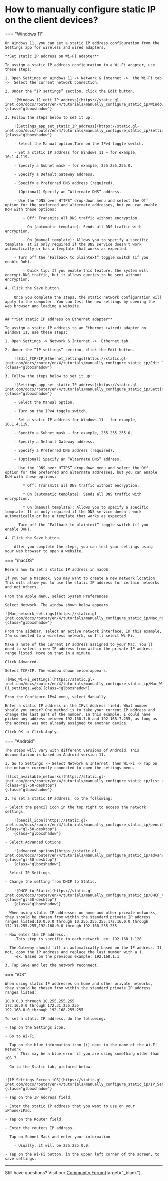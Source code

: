# How to manually configure static IP on the client devices?

=== "Windows 11"

    On Windows 11, you can set a static IP address configuration from the Settings app for wireless and wired adapters.

    **Set static IP address on Wi-Fi adapter**

    To assign a static IP address configuration to a Wi-Fi adapter, use these steps:

    1. Open Settings on Windows 11 -> Network & Internet ->  the Wi-Fi tab ->  Select the current network connection.

    2. Under the “IP settings” section, click the Edit button.

        ![Windows 11 edit IP address](https://static.gl-inet.com/docs/router/en/4/tutorials/manually_configure_static_ip/Windows_11_edit_IP_address.webp){class="glboxshadow"}

    3. Follow the steps below to set it up:

        ![Settings_app_set_static_IP_address](https://static.gl-inet.com/docs/router/en/4/tutorials/manually_configure_static_ip/Settings_app_set_static_IP_address.webp){class="glboxshadow"}

        - Select the Manual option,Turn on the IPv4 toggle switch.

        - Set a static IP address for Windows 11 – for example, 10.1.4.119.

        - Specify a Subnet mask – for example, 255.255.255.0.

        - Specify a Default Gateway address.

        - Specify a Preferred DNS address (required).

        - (Optional) Specify an “Alternate DNS” address.

        - Use the “DNS over HTTPS” drop-down menu and select the Off option for the preferred and alternate addresses, but you can enable DoH with these options:

            - Off: Transmits all DNS traffic without encryption.

            - On (automatic template): Sends all DNS traffic with encryption.

            - On (manual template): Allows you to specify a specific template. It is only required if the DNS service doesn't work automatically or has a template that works as expected.

        - Turn off the “Fallback to plaintext” toggle switch (if you enable DoH).

            - Quick tip: If you enable this feature, the system will encrypt DNS traffic, but it allows queries to be sent without encryption.

    4. Click the Save button.

        Once you complete the steps, the static network configuration will apply to the computer. You can test the new settings by opening the web browser and loading a website.


    ## **Set static IP address on Ethernet adapter**

    To assign a static IP address to an Ethernet (wired) adapter on Windows 11, use these steps:

    1. Open Settings -> Network & Internet ->  Ethernet tab.
    
    2. Under the “IP settings” section, click the Edit button.

        ![Edit_TCP/IP_Ethernet_settings](https://static.gl-inet.com/docs/router/en/4/tutorials/manually_configure_static_ip/Edit_TCP_IP_Ethernet_settings.webp){class="glboxshadow"}

    3. Follow the steps below to set it up:

        ![Settings_app_set_static_IP_address](https://static.gl-inet.com/docs/router/en/4/tutorials/manually_configure_static_ip/Settings_app_set_static_IP_address.webp){class="glboxshadow"}
        
        - Select the Manual option.

        - Turn on the IPv4 toggle switch.

        - Set a static IP address for Windows 11 – for example, 10.1.4.119.

        - Specify a Subnet mask – for example, 255.255.255.0.

        - Specify a Default Gateway address.

        - Specify a Preferred DNS address (required).

        - (Optional) Specify an “Alternate DNS” address.

        - Use the “DNS over HTTPS” drop-down menu and select the Off option for the preferred and alternate addresses, but you can enable DoH with these options:

            * Off: Transmits all DNS traffic without encryption.

            * On (automatic template): Sends all DNS traffic with encryption.

            * On (manual template): Allows you to specify a specific template. It is only required if the DNS service doesn't work automatically or has a template that works as expected.
            
        - Turn off the “Fallback to plaintext” toggle switch (if you enable DoH).

    4. Click the Save button.

        After you complete the steps, you can test your settings using your web browser to open a website.


=== "macOS"

    Here's how to set a static IP address in macOS:

    If you own a MacBook, you may want to create a new network location. This will allow you to use the static IP address for certain networks and not others. 

    From the Apple menu, select System Preferences.

    Select Network. The window shown below appears.

    ![Mac_network_settings](https://static.gl-inet.com/docs/router/en/4/tutorials/manually_configure_static_ip/Mac_network_settings.webp){class="glboxshadow"}

    From the sidebar, select an active network interface. In this example, I'm connected to a wireless network, so I'll select Wi-Fi.

    Make a note of the current IP address assigned to your Mac. You'll need to select a new IP address from within the private IP address range listed. More on that in a minute.

    Click Advanced.

    Select TCP/IP. The window shown below appears.
    
    ![Mac_Wi-Fi_settings](https://static.gl-inet.com/docs/router/en/4/tutorials/manually_configure_static_ip/Mac_Wi-Fi_settings.webp){class="glboxshadow"}

    From the Configure IPv4 menu, select Manually.

    Enter a static IP address in the IPv4 Address field. What number should you enter? One method is to take your current IP address and change the last part of the number. In this example, I could have picked any address between 192.168.7.0 and 192.168.7.255, as long as the address was not already assigned to another device.

    Click OK -> Click Apply.
   

=== "Android"

    The steps will vary with different versions of Android. This documentation is based on Android version 11.

    1. Go to Settings -> Select Network & Internet, then Wi-Fi -> Tap on the network currently connected to open the settings menu.
    
    ![list_available_networks](https://static.gl-inet.com/docs/router/en/4/tutorials/manually_configure_static_ip/list_available_networks.png){class="gl-50-desktop"}
    {class="glboxshadow"}

    2. To set a static IP address, do the following:

    - Select the pencil icon in the top right to access the network settings.
        
        ![pencil_icon](https://static.gl-inet.com/docs/router/en/4/tutorials/manually_configure_static_ip/pencil_icon.png){class="gl-50-desktop"}
        {class="glboxshadow"}

    - Select Advanced Options.
        
        ![advanced_options](https://static.gl-inet.com/docs/router/en/4/tutorials/manually_configure_static_ip/advanced_options.png){class="gl-50-desktop"}
        {class="glboxshadow"}

    - Select IP Settings.
        
    - Change the setting from DHCP to Static.
        
        ![DHCP_to_Static](https://static.gl-inet.com/docs/router/en/4/tutorials/manually_configure_static_ip/DHCP_to_Static.png){class="gl-50-desktop"}
        {class="glboxshadow"}

    - When using static IP addresses on home and other private networks, they should be chosen from within the standard private IP address ranges listed:10.0.0.0 through 10.255.255.255,172.16.0.0 through 172.31.255.255,192.168.0.0 through 192.168.255.255

    - Now enter the IP address.
        -This step is specific to each network. ex: 192.168.1.128
        
    - The Gateway should fill in automatically based on the IP address. If not, copy the IP address and replace the last number with a 1. 
        -ex. Based on the previous example: 192.168.1.1

    3. Tap Save and let the network reconnect.

=== "iOS"

    When using static IP addresses on home and other private networks, they should be chosen from within the standard private IP address ranges listed:

    10.0.0.0 through 10.255.255.255
    172.16.0.0 through 172.31.255.255
    192.168.0.0 through 192.168.255.255

    To set a static IP address, do the following:

    - Tap on the Settings icon.

    - Go to Wi-Fi.

    - Tap on the blue information icon (i) next to the name of the Wi-Fi network
         - This may be a blue error if you are using something older than iOS 7.

    - Go to the Static tab, pictured below.

        
    ![IP_Settings_Screen_iOS](https://static.gl-inet.com/docs/router/en/4/tutorials/manually_configure_static_ip/IP_Settings_Screen_iOS.png){class="glboxshadow"}

    - Tap on the IP Address field.

    - Enter the static IP address that you want to use on your iPhone/iPad.

    - Tap on the Router field.

    - Enter the routers IP address.
        
    - Tap on Subnet Mask and enter your information

        - Usually, it will be 225.225.0.0.

    - Tap on the Wi-Fi button, in the upper left corner of the screen, to save settings.

---

Still have questions? Visit our [Community Forum](https://forum.gl-inet.com){target="_blank"}.
    